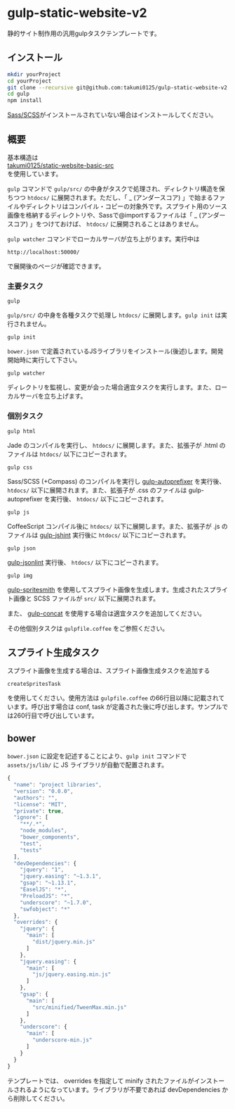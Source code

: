 gulp-static-website-v2
===============================

静的サイト制作用の汎用gulpタスクテンプレートです。

## インストール
```bash
mkdir yourProject
cd yourProject
git clone --recursive git@github.com:takumi0125/gulp-static-website-v2.git .
cd gulp
npm install
```
<a href="http://sass-lang.com/" target="_blank">Sass/SCSS</a>がインストールされていない場合はインストールしてください。

## 概要

基本構造は  
<a href="https://github.com/takumi0125/static-website-basic-src" target="_blank">takumi0125/static-website-basic-src</a>  
を使用しています。


`gulp` コマンドで `gulp/src/` の中身がタスクで処理され、ディレクトリ構造を保ちつつ `htdocs/` に展開されます。ただし、「 _ (アンダースコア) 」で始まるファイルやディレクトリはコンパイル・コピーの対象外です。スプライト用のソース画像を格納するディレクトリや、Sassで@importするファイルは「 _ (アンダースコア) 」をつけておけば、 `htdocs/` に展開されることはありません。

`gulp watcher` コマンドでローカルサーバが立ち上がります。実行中は
```
http://localhost:50000/
```
で展開後のページが確認できます。


### 主要タスク

```
gulp
```
`gulp/src/` の中身を各種タスクで処理し `htdocs/` に展開します。`gulp init` は実行されません。

```
gulp init
```
`bower.json` で定義されているJSライブラリをインストール(後述)します。開発開始時に実行して下さい。

```
gulp watcher
```
ディレクトリを監視し、変更が会った場合適宜タスクを実行します。また、ローカルサーバを立ち上げます。


### 個別タスク

```
gulp html
```
Jade のコンパイルを実行し、 `htdocs/` に展開します。また、拡張子が .html のファイルは `htdocs/` 以下にコピーされます。

```
gulp css
```
Sass/SCSS (+Compass) のコンパイルを実行し <a href="https://github.com/sindresorhus/gulp-autoprefixer" target="_blank">gulp-autoprefixer</a> を実行後、 `htdocs/` 以下に展開されます。また、拡張子が .css のファイルは gulp-autoprefixer を実行後、 `htdocs/` 以下にコピーされます。

```
gulp js
```
CoffeeScript コンパイル後に `htdocs/` 以下に展開します。また、拡張子が .js のファイルは <a href="https://github.com/spenceralger/gulp-jshint" target="_blank">gulp-jshint</a> 実行後に `htdocs/` 以下にコピーされます。

```
gulp json
```
<a href="https://github.com/rogeriopvl/gulp-jsonlint" target="_blank">gulp-jsonlint</a> 実行後、 `htdocs/` 以下にコピーされます。

```
gulp img
```
<a href="https://github.com/twolfson/gulp.spritesmith" target="_blank">gulp-spritesmith</a> を使用してスプライト画像を生成します。生成されたスプライト画像と SCSS ファイルが `src/` 以下に展開されます。

また、 <a href="https://github.com/wearefractal/gulp-concat" target="_blank">gulp-concat</a> を使用する場合は適宜タスクを追加してください。


その他個別タスクは `gulpfile.coffee` をご参照ください。


## スプライト生成タスク

スプライト画像を生成する場合は、スプライト画像生成タスクを追加する
```
createSpritesTask
```
を使用してください。使用方法は `gulpfile.coffee` の66行目以降に記載されています。呼び出す場合は conf, task が定義された後に呼び出します。サンプルでは260行目で呼び出しています。



## bower

`bower.json` に設定を記述することにより、`gulp init` コマンドで `assets/js/lib/` に JS ライブラリが自動で配置されます。

```js
{
  "name": "project libraries",
  "version": "0.0.0",
  "authors": "",
  "license": "MIT",
  "private": true,
  "ignore": [
    "**/.*",
    "node_modules",
    "bower_components",
    "test",
    "tests"
  ],
  "devDependencies": {
    "jquery": "1",
    "jquery.easing": "~1.3.1",
    "gsap": "~1.13.1",
    "EaselJS": "*",
    "PreloadJS": "*",
    "underscore": "~1.7.0",
    "swfobject": "*"
  },
  "overrides": {
    "jquery": {
      "main": [
        "dist/jquery.min.js"
      ]
    },
    "jquery.easing": {
      "main": [
        "js/jquery.easing.min.js"
      ]
    },
    "gsap": {
      "main": [
        "src/minified/TweenMax.min.js"
      ]
    },
    "underscore": {
      "main": [
        "underscore-min.js"
      ]
    }
  }
}

```

テンプレートでは、 overrides を指定して minify されたファイルがインストールされるようになっています。ライブラリが不要であれば devDependencies から削除してください。
